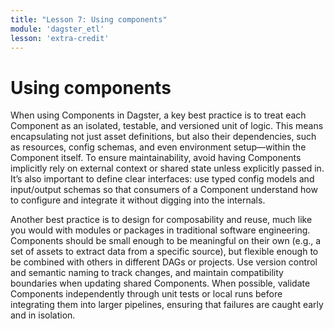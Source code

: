 ```yaml
---
title: "Lesson 7: Using components"
module: 'dagster_etl'
lesson: 'extra-credit'
---
```


# Using components

When using Components in Dagster, a key best practice is to treat each Component as an isolated, testable, and versioned unit of logic. This means encapsulating not just asset definitions, but also their dependencies, such as resources, config schemas, and even environment setup—within the Component itself. To ensure maintainability, avoid having Components implicitly rely on external context or shared state unless explicitly passed in. It’s also important to define clear interfaces: use typed config models and input/output schemas so that consumers of a Component understand how to configure and integrate it without digging into the internals.

Another best practice is to design for composability and reuse, much like you would with modules or packages in traditional software engineering. Components should be small enough to be meaningful on their own (e.g., a set of assets to extract data from a specific source), but flexible enough to be combined with others in different DAGs or projects. Use version control and semantic naming to track changes, and maintain compatibility boundaries when updating shared Components. When possible, validate Components independently through unit tests or local runs before integrating them into larger pipelines, ensuring that failures are caught early and in isolation.
